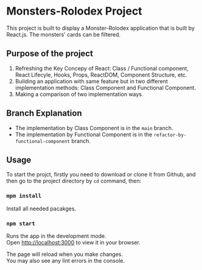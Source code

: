 # Monsters-Rolodex Project

This project is built to display a Monster-Rolodex application that is built by React.js. The monsters' cards can be filtered.

## Purpose of the project

1. Refreshing the Key Concepy of React: Class / Functional component, React Lifecyle, Hooks, Props, ReactDOM, Component Structure, etc.
2. Building an application with same feature but in two different implementation methods: Class Component and Functional Component.
3. Making a comparison of two implementation ways.

## Branch Explanation

- The implementation by Class Component is in the `main` branch.
- The implementation by Functional Component is in the `refactor-by-functional-component` branch.

## Usage

To start the projct, firstly you need to download or clone it from Github, and then go to the project directory by `cd` command, then:

### `mpm install`
Install all needed pacakges.

### `npm start`

Runs the app in the development mode.\
Open [http://localhost:3000](http://localhost:3000) to view it in your browser.

The page will reload when you make changes.\
You may also see any lint errors in the console.
